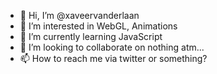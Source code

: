 - 👋 Hi, I’m @xaveervanderlaan
- 👀 I’m interested in WebGL, Animations
- 🌱 I’m currently learning JavaScript
- 💞️ I’m looking to collaborate on nothing atm...
- 📫 How to reach me via twitter or something?

<!---
xaveervanderlaan/xaveervanderlaan is a ✨ special ✨ repository because its `README.md` (this file) appears on your GitHub profile.
You can click the Preview link to take a look at your changes.
--->
